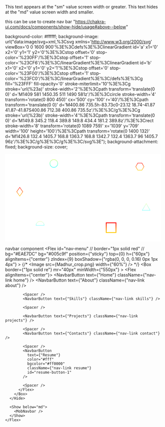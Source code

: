 <Show above='sm' >
    <Box>This text appears at the "sm" value screen width or greater.</Box>
  </Show>
  <Hide below='md'>
    <Box>This text hides at the "md" value screen width and smaller.</Box>
</Hide>

this can be use to create nav bar "https://chakra-ui.com/docs/components/show-hide/usage#above--below"






background-color: #ffffff;
background-image: url("data:image/svg+xml,%3Csvg xmlns='http://www.w3.org/2000/svg' viewBox='0 0 1600 900'%3E%3Cdefs%3E%3ClinearGradient id='a' x1='0' x2='0' y1='1' y2='0'%3E%3Cstop offset='0' stop-color='%230FF'/%3E%3Cstop offset='1' stop-color='%23CF6'/%3E%3C/linearGradient%3E%3ClinearGradient id='b' x1='0' x2='0' y1='0' y2='1'%3E%3Cstop offset='0' stop-color='%23F00'/%3E%3Cstop offset='1' stop-color='%23FC0'/%3E%3C/linearGradient%3E%3C/defs%3E%3Cg fill='%23FFF' fill-opacity='0' stroke-miterlimit='10'%3E%3Cg stroke='url(%23a)' stroke-width='2'%3E%3Cpath transform='translate(0 0)' d='M1409 581 1450.35 511 1490 581z'/%3E%3Ccircle stroke-width='4' transform='rotate(0 800 450)' cx='500' cy='100' r='40'/%3E%3Cpath transform='translate(0 0)' d='M400.86 735.5h-83.73c0-23.12 18.74-41.87 41.87-41.87S400.86 712.38 400.86 735.5z'/%3E%3C/g%3E%3Cg stroke='url(%23b)' stroke-width='4'%3E%3Cpath transform='translate(0 0)' d='M149.8 345.2 118.4 389.8 149.8 434.4 181.2 389.8z'/%3E%3Crect stroke-width='8' transform='rotate(0 1089 759)' x='1039' y='709' width='100' height='100'/%3E%3Cpath transform='rotate(0 1400 132)' d='M1426.8 132.4 1405.7 168.8 1363.7 168.8 1342.7 132.4 1363.7 96 1405.7 96z'/%3E%3C/g%3E%3C/g%3E%3C/svg%3E");
background-attachment: fixed;
background-size: cover;


<svg xmlns='http://www.w3.org/2000/svg' viewBox='0 0 1600 900'><rect fill='#ffffff' width='1600' height='900'/><defs><linearGradient id='a' x1='0' x2='0' y1='1' y2='0'><stop offset='0' stop-color='#0FF'/><stop offset='1' stop-color='#CF6'/></linearGradient><linearGradient id='b' x1='0' x2='0' y1='0' y2='1'><stop offset='0' stop-color='#F00'/><stop offset='1' stop-color='#FC0'/></linearGradient></defs><g fill='#FFF' fill-opacity='0' stroke-miterlimit='10'><g stroke='url(#a)' stroke-width='2'><path transform='translate(0 0)' d='M1409 581 1450.35 511 1490 581z'/><circle stroke-width='4' transform='rotate(0 800 450)' cx='500' cy='100' r='40'/><path transform='translate(0 0)' d='M400.86 735.5h-83.73c0-23.12 18.74-41.87 41.87-41.87S400.86 712.38 400.86 735.5z'/></g><g stroke='url(#b)' stroke-width='4'><path transform='translate(0 0)' d='M149.8 345.2 118.4 389.8 149.8 434.4 181.2 389.8z'/><rect stroke-width='8' transform='rotate(0 1089 759)' x='1039' y='709' width='100' height='100'/><path transform='rotate(0 1400 132)' d='M1426.8 132.4 1405.7 168.8 1363.7 168.8 1342.7 132.4 1363.7 96 1405.7 96z'/></g></g></svg>



navbar component
<Flex
      id="nav-menu"
      // border="1px solid red"
      // bg="#EAE7DC"
      bg="#005c9f"
      position={"sticky"}
      top={0}
      h={"60px"}
      alignItems={"center"}
      zIndex={9}
      boxShadow={"rgba(0, 0, 0, 0.16) 0px 1px 4px"}
    >
      {/* <Box ml="20px"><Image src={Madhur_crop.png} width={"60%"} /> </Box> */}
      <Spacer />
      <Hide below="md">
        <Box border={"1px solid re"} mr="40px" minWidth={"550px"} >
          <Flex alignItems={"center"}>
            <NavbarButton text={"Home"} className={"nav-link home"} />
            <Spacer />
            <NavbarButton text={"About"} className={"nav-link about"} />

            <Spacer />
            <NavbarButton text={"Skills"} className={"nav-link skills"} />

            <Spacer />

            <NavbarButton text={"Projects"} className={"nav-link projects"} />

            <Spacer />
            <NavbarButton text={"Contacts"} className={"nav-link contact"} />

            <Spacer />
            <NavbarButton
              text={"Resume"}
              color="#fff"
              bgcolor="#ff0000"
              className={"nav-link resume"}
              id="resume-button-1"
            />

            <Spacer />
          </Flex>
        </Box>
      </Hide>

      <Show below="md">
        <MobNavbar />
      </Show>
    </Flex>